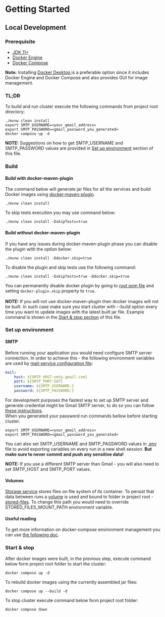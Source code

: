 # Getting Started

## Local Development
### Prerequisite
- [JDK 11+](https://www.oracle.com/java/technologies/downloads/archive/)
- [Docker Engine](https://docs.docker.com/engine/install/)
- [Docker Compose](https://docs.docker.com/compose/install/)

**Note:** Installing [Docker Desktop ](https://docs.docker.com/get-docker/) is a preferable option since it includes 
Docker Engine and Docker Compose and also provides GUI for image management.

### TL;DR
To build and run cluster execute the following commands from project root directory:
```shell
./mvnw clean install
export SMTP_USERNAME=<your_gmail_address>
export SMTP_PASSWORD=<gmail_password_you_generated>
docker compose up -d
```
**NOTE:** Suggestions on how to get SMTP_USERNAME and SMTP_PASSWORD values are provided in [Set up environment](#smtp)
section of this file.
### Build

#### Build with docker-maven-plugin
The command below will generate jar files for all the services and build Docker images using [docker-maven-plugin](https://github.com/fabric8io/docker-maven-plugin).
```shell
./mvnw clean install
```
To skip tests execution you may use command below:
```shell
./mvnw clean install -DskipTests=true
```
#### Build without docker-maven-plugin
If you have any issues during docker-maven-plugin phase you can disable the plugin with the option below:
```shell
./mvnw clean install -Ddocker.skip=true
```
To disable the plugin and skip tests use the following command:
```shell
./mvnw clean install -DskipTests=true -Ddocker.skip=true
```
You can permanently disable docker plugin by going to [root pom file](pom.xml) and setting `docker-plugin.skip` property
to `true`.<br><br>
**NOTE:** If you will not use docker-maven-plugin then docker images will not be built. In such case make sure 
you start cluster with --build option every time you want to update images with the latest built jar file. Example command is shown
in the [Start & stop section](#start--stop) of this file.
### Set up environment
#### SMTP
Before running your application you would need configure SMTP server connection. In order to achieve this - the following 
environment variables are used by [mail-service configuration file](./mail/src/main/resources/application.yaml):
```yaml
mail:
    host: ${SMTP_HOST:smtp.gmail.com}
    port: ${SMTP_PORT:587}
    username: ${SMTP_USERNAME:}
    password: ${SMTP_PASSWORD:}
```
For development purposes the fastest way to set up SMTP server and generate credential might be Gmail SMTP server, 
to do so you can follow [these instructions](https://www.geeksforgeeks.org/spring-boot-sending-email-via-smtp/).<br>
When you generated your password run commands bellow before starting cluster.
```shell
export SMTP_USERNAME=<your_gmail_address>
export SMTP_PASSWORD=<gmail_password_you_generated>
```
You can also set SMTP_USERNAME and SMTP_PASSWORD values in [.env](.env) file to avoid exporting variables on every run in
a new shell session. **But make sure to never commit and push any sensitive data!**<br>

**NOTE:** If you use a different SMTP server than Gmail - you will also need to set SMTP_HOST and SMTP_PORT values.
#### Volumes
[Storage service](storage) stores files on file system of its container. To persist that data between runs a [volume](https://docs.docker.com/storage/volumes/) 
is used and bound to folder in project root - [stored-files](stored-files). To change this path you would need to
override STORED_FILES_MOUNT_PATH environment variable.

#### Useful reading
To get more information on docker-compose environment management you can use [the following doc](https://docs.docker.com/compose/environment-variables/).
### Start & stop

After docker images were built, in the previous step, execute command below form project root folder to start the cluster:
```shell
docker compose up -d
```
To rebuild docker images using the currently assembled jar files:
```shell
docker compose up --build -d
```
To stop cluster execute command below form project root folder:
```shell
docker compose down
```
